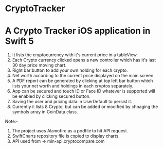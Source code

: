 # CryptoTracker

# A Crypto Tracker iOS application in Swift 5

1. It lists the cryptocurrency with it's current price in a tableView.
2. Each Crypto currency clicked opens a new controller which has it's last 30 day price moving chart.
3. Right bar button to add your own holding for each crypto.
4. Net worth according to the current price displayed on the main screen.
5. A PDF report can be generated by clicking at top left bar button which lists your net worth and holdings in each cryptos separately.
6. App can be secured and touch ID or Face ID whatever is supported will be enabled by clicking secured button.
7. Saving the user and pricing data in UserDefault to persist it.
8. Currently it lists 8 Crypto, but can be added or modified by chnaging the symbols array in CoinData class.

Note:- 
1. The project uses Alamofire as a podfile to hit API request.
2. SwiftCharts repository file is copied to display charts.
3. API used from -> min-api.cryptocompare.com

